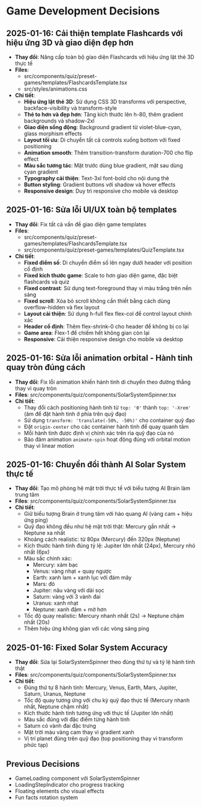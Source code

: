 
# Game Development Decisions

## 2025-01-16: Cải thiện template Flashcards với hiệu ứng 3D và giao diện đẹp hơn
- **Thay đổi**: Nâng cấp toàn bộ giao diện Flashcards với hiệu ứng lật thẻ 3D thực tế
- **Files**: 
  - src/components/quiz/preset-games/templates/FlashcardsTemplate.tsx
  - src/styles/animations.css
- **Chi tiết**:
  - **Hiệu ứng lật thẻ 3D**: Sử dụng CSS 3D transforms với perspective, backface-visibility và transform-style
  - **Thẻ to hơn và đẹp hơn**: Tăng kích thước lên h-80, thêm gradient backgrounds và shadow-2xl
  - **Giao diện sống động**: Background gradient từ violet-blue-cyan, glass morphism effects
  - **Layout tối ưu**: Di chuyển tất cả controls xuống bottom với fixed positioning
  - **Animation smooth**: Thêm transition-transform duration-700 cho flip effect
  - **Màu sắc tương tác**: Mặt trước dùng blue gradient, mặt sau dùng cyan gradient
  - **Typography cải thiện**: Text-3xl font-bold cho nội dung thẻ
  - **Button styling**: Gradient buttons với shadow và hover effects
  - **Responsive design**: Duy trì responsive cho mobile và desktop

## 2025-01-16: Sửa lỗi UI/UX toàn bộ templates
- **Thay đổi**: Fix tất cả vấn đề giao diện game templates
- **Files**: 
  - src/components/quiz/preset-games/templates/FlashcardsTemplate.tsx
  - src/components/quiz/preset-games/templates/QuizTemplate.tsx
- **Chi tiết**:
  - **Fixed điểm số**: Di chuyển điểm số lên ngay dưới header với position cố định
  - **Fixed kích thước game**: Scale to hơn giao diện game, đặc biệt flashcards và quiz
  - **Fixed contrast**: Sử dụng text-foreground thay vì màu trắng trên nền sáng
  - **Fixed scroll**: Xóa bỏ scroll không cần thiết bằng cách dùng overflow-hidden và flex layout
  - **Layout cải thiện**: Sử dụng h-full flex flex-col để control layout chính xác
  - **Header cố định**: Thêm flex-shrink-0 cho header để không bị co lại
  - **Game area**: Flex-1 để chiếm hết không gian còn lại
  - **Responsive**: Cải thiện responsive design cho mobile và desktop

## 2025-01-16: Sửa lỗi animation orbital - Hành tinh quay tròn đúng cách
- **Thay đổi**: Fix lỗi animation khiến hành tinh di chuyển theo đường thẳng thay vì quay tròn
- **Files**: src/components/quiz/components/SolarSystemSpinner.tsx
- **Chi tiết**:
  - Thay đổi cách positioning hành tinh từ `top: '0'` thành `top: '-Xrem'` (âm để đặt hành tinh ở phía trên quỹ đạo)
  - Sử dụng `transform: 'translate(-50%, -50%)'` cho container quỹ đạo
  - Đặt `origin-center` cho các container hành tinh để quay quanh tâm
  - Mỗi hành tinh được định vị chính xác trên rìa quỹ đạo của nó
  - Bảo đảm animation `animate-spin` hoạt động đúng với orbital motion thay vì linear motion

## 2025-01-16: Chuyển đổi thành AI Solar System thực tế
- **Thay đổi**: Tạo mô phỏng hệ mặt trời thực tế với biểu tượng AI Brain làm trung tâm
- **Files**: src/components/quiz/components/SolarSystemSpinner.tsx
- **Chi tiết**:
  - Giữ biểu tượng Brain ở trung tâm với hào quang AI (vàng cam + hiệu ứng ping)
  - Quỹ đạo không đều như hệ mặt trời thật: Mercury gần nhất → Neptune xa nhất
  - Khoảng cách realistic: từ 80px (Mercury) đến 320px (Neptune)
  - Kích thước hành tinh đúng tỷ lệ: Jupiter lớn nhất (24px), Mercury nhỏ nhất (6px)
  - Màu sắc chính xác:
    * Mercury: xám bạc
    * Venus: vàng nhạt + quay ngược
    * Earth: xanh lam + xanh lục với đám mây
    * Mars: đỏ
    * Jupiter: nâu vàng với dải sọc
    * Saturn: vàng với 3 vành đai
    * Uranus: xanh nhạt
    * Neptune: xanh đậm + mờ hơn
  - Tốc độ quay realistic: Mercury nhanh nhất (2s) → Neptune chậm nhất (20s)
  - Thêm hiệu ứng không gian với các vòng sáng ping

## 2025-01-16: Fixed Solar System Accuracy
- **Thay đổi**: Sửa lại SolarSystemSpinner theo đúng thứ tự và tỷ lệ hành tinh thật
- **Files**: src/components/quiz/components/SolarSystemSpinner.tsx
- **Chi tiết**:
  - Đúng thứ tự 8 hành tinh: Mercury, Venus, Earth, Mars, Jupiter, Saturn, Uranus, Neptune
  - Tốc độ quay tương ứng với chu kỳ quỹ đạo thực tế (Mercury nhanh nhất, Neptune chậm nhất)
  - Kích thước hành tinh tương ứng với thực tế (Jupiter lớn nhất)
  - Màu sắc đúng với đặc điểm từng hành tinh
  - Saturn có vành đai đặc trưng
  - Mặt trời màu vàng cam thay vì gradient xanh
  - Vị trí planet đúng trên quỹ đạo (top positioning thay vì transform phức tạp)

## Previous Decisions
- GameLoading component với SolarSystemSpinner
- LoadingStepIndicator cho progress tracking
- Floating elements cho visual effects
- Fun facts rotation system
